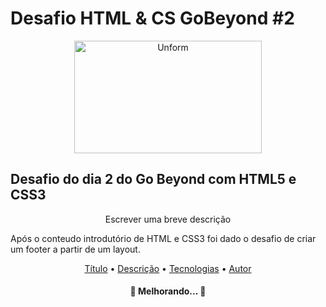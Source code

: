 # Desafio HTML & CS GoBeyond #2

<p align="center">
  <img src="https://ci6.googleusercontent.com/proxy/XoId25gPtSSRlwvez81sQTbUazlLOKelOUM4XkNuyuZIUrujGJM2gWxRG379NzBWHdFTAIUrQelmW8z_xd7pSBhhTQqCBVjFZ4UBCIdIsDrKfo2Q_Z1kkhDVimPUHg=s0-d-e1-ft#https://d335luupugsy2.cloudfront.net/cms/files/90499/1608129696/$lipt80asm9" height="180" width="300" alt="Unform" />
</p>

## Desafio do dia 2 do Go Beyond com HTML5 e CSS3

<p align="center">Escrever uma breve descrição</p>

Após o conteudo introdutório de HTML e CSS3 foi dado o desafio de criar um footer a partir de um layout.

<p align="center">
 <a href="#titulo">Título</a> •
 <a href="#Descriçao">Descrição</a> • 
 <a href="#tecnologias">Tecnologias</a> • 
 <a href="#autor">Autor</a>
</p>

<h4 align="center"> 
	🚧 Melhorando...  🚧
</h4>



